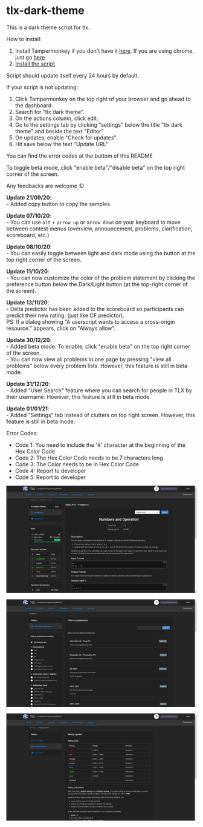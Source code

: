 # tlx-dark-theme

This is a dark theme script for tlx.

How to install:
1. Install Tampermonkey if you don't have it [here](https://tampermonkey.net). If you are using chrome, just go [here](https://chrome.google.com/webstore/detail/tampermonkey/dhdgffkkebhmkfjojejmpbldmpobfkfo?hl=id)
2. [Install the script](https://github.com/juancarlovieri/tlx-dark-theme/raw/master/tlx-dark-theme.user.js)

Script should update itself every 24 hours by default.

If your script is not updating:
1. Click Tampermonkey on the top right of your browser and go ahead to the dashboard.
2. Search for "tlx dark theme".
3. On the actions column, click edit.
4. Go to the settings tab by clicking "settings" below the title "tlx dark theme" and beside the text "Editor"
5. On updates, enable "Check for updates"
6. Hit save below the text "Update URL"

You can find the error codes at the buttom of this README

To toggle beta mode, click "enable beta"/"disable beta" on the top right corner of the screen.

Any feedbacks are welcome :D

**Update 21/09/20**:<br>- Added copy button to copy the samples.

**Update 07/10/20**:<br>- You can use `alt` + `arrow up` or `arrow down` on your keyboard to move between contest menus (overview, announcement, problems, clarification, scoreboard, etc.)

**Update 08/10/20**:<br>- You can easily toggle between light and dark mode using the button at the top right corner of the screen.

**Update 11/10/20**:<br>- You can now customize the color of the problem statement by clicking the preference button below the Dark/Light button (at the top-right corner of the screen).

**Update 13/11/20**:<br>- Delta predictor has been added to the scoreboard so participants can predict their new rating. (just like CF predictor).<br>PS: If a dialog showing "A userscript wants to access a cross-origin resource." appears, click on "Always allow".

**Update 30/12/20**:<br>- Added beta mode. To enable, click "enable beta" on the top right corner of the screen.<br>- You can now view all problems in one page by pressing "view all problems" below every problem lists. However, this feature is still in beta mode.

**Update 31/12/20**:<br>- Added "User Search" feature where you can search for people in TLX by their username. However, this feature is still in beta mode.

**Update 01/01/21**:<br>- Added "Settings" tab instead of clutters on top right screen. However, this feature is still in beta mode.


Error Codes:
- Code 1: You need to include the '#' character at the beginning of the Hex Color Code
- Code 2: The Hex Color Code needs to be 7 characters long
- Code 3: The Color needs to be in Hex Color Code
- Code 4: Report to developer
- Code 5: Report to developer

![demo-1](/img/demo-1.png)


![demo-2](/img/demo-2.png)


![demo-3](/img/demo-3.png)

